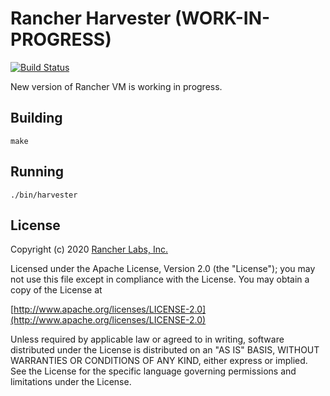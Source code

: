 Rancher Harvester (WORK-IN-PROGRESS)
========
[![Build Status](https://drone-publish.rancher.io/api/badges/rancher/harvester/status.svg)](https://drone-publish.rancher.io/rancher/harvester)

New version of Rancher VM is working in progress.

## Building

`make`


## Running

`./bin/harvester`

## License
Copyright (c) 2020 [Rancher Labs, Inc.](http://rancher.com)

Licensed under the Apache License, Version 2.0 (the "License");
you may not use this file except in compliance with the License.
You may obtain a copy of the License at

[http://www.apache.org/licenses/LICENSE-2.0](http://www.apache.org/licenses/LICENSE-2.0)

Unless required by applicable law or agreed to in writing, software
distributed under the License is distributed on an "AS IS" BASIS,
WITHOUT WARRANTIES OR CONDITIONS OF ANY KIND, either express or implied.
See the License for the specific language governing permissions and
limitations under the License.
